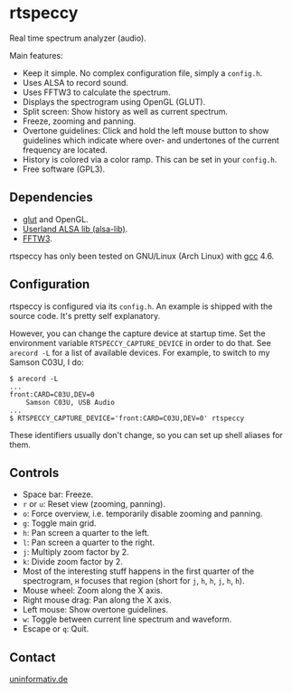 rtspeccy
========

Real time spectrum analyzer (audio).

Main features:

 * Keep it simple. No complex configuration file, simply a `config.h`.
 * Uses ALSA to record sound.
 * Uses FFTW3 to calculate the spectrum.
 * Displays the spectrogram using OpenGL (GLUT).
 * Split screen: Show history as well as current spectrum.
 * Freeze, zooming and panning.
 * Overtone guidelines: Click and hold the left mouse button to show
   guidelines which indicate where over- and undertones of the current
   frequency are located.
 * History is colored via a color ramp. This can be set in your
   `config.h`.
 * Free software (GPL3).

Dependencies
------------

 * [glut](http://freeglut.sourceforge.net/) and OpenGL.
 * [Userland ALSA lib (alsa-lib)](http://www.alsa-project.org/).
 * [FFTW3](http://www.fftw.org/).

rtspeccy has only been tested on GNU/Linux (Arch Linux) with
[gcc](http://gcc.gnu.org/) 4.6.

Configuration
-------------

rtspeccy is configured via its `config.h`. An example is shipped with
the source code. It's pretty self explanatory.

However, you can change the capture device at startup time. Set the
environment variable `RTSPECCY_CAPTURE_DEVICE` in order to do that. See
`arecord -L` for a list of available devices. For example, to switch to
my Samson C03U, I do:

	$ arecord -L
	...
	front:CARD=C03U,DEV=0
	    Samson C03U, USB Audio
	...
	$ RTSPECCY_CAPTURE_DEVICE='front:CARD=C03U,DEV=0' rtspeccy

These identifiers usually don't change, so you can set up shell aliases
for them.

Controls
--------

 * Space bar: Freeze.
 * `r` or `u`: Reset view (zooming, panning).
 * `o`: Force overview, i.e. temporarily disable zooming and panning.
 * `g`: Toggle main grid.
 * `h`: Pan screen a quarter to the left.
 * `l`: Pan screen a quarter to the right.
 * `j`: Multiply zoom factor by 2.
 * `k`: Divide zoom factor by 2.
 * Most of the interesting stuff happens in the first quarter of the
   spectrogram, `H` focuses that region (short for `j`, `h`, `h`, `j`,
   `h`, `h`).
 * Mouse wheel: Zoom along the X axis.
 * Right mouse drag: Pan along the X axis.
 * Left mouse: Show overtone guidelines.
 * `w`: Toggle between current line spectrum and waveform.
 * Escape or `q`: Quit.

Contact
-------

[uninformativ.de](http://www.uninformativ.de/)
